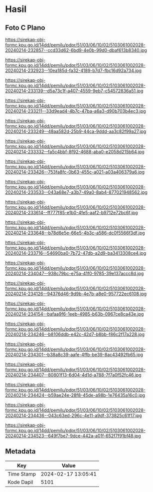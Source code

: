 # Hasil

## Foto C Plano

https://sirekap-obj-formc.kpu.go.id/14dd/pemilu/pdpr/51/03/06/10/02/5103061002028-20240214-232857--ccd33d62-6bd9-4e0b-99d0-dbaf613b8340.jpg

https://sirekap-obj-formc.kpu.go.id/14dd/pemilu/pdpr/51/03/06/10/02/5103061002028-20240214-232923--10ea185d-fa32-4189-b7d7-fbc16d92a734.jpg

https://sirekap-obj-formc.kpu.go.id/14dd/pemilu/pdpr/51/03/06/10/02/5103061002028-20240214-233139--d5a73c1f-a407-4559-9eb7-c54572836a51.jpg

https://sirekap-obj-formc.kpu.go.id/14dd/pemilu/pdpr/51/03/06/10/02/5103061002028-20240214-233211--33d9ead4-4b7c-47ba-a6a3-d90b703b4ec3.jpg

https://sirekap-obj-formc.kpu.go.id/14dd/pemilu/pdpr/51/03/06/10/02/5103061002028-20240214-233249--48aa582d-25b9-44ca-9ddd-aa3c82f99a27.jpg

https://sirekap-obj-formc.kpu.go.id/14dd/pemilu/pdpr/51/03/06/10/02/5103061002028-20240214-233332--fa5c4bbf-8f92-4688-aba0-e2058d215b64.jpg

https://sirekap-obj-formc.kpu.go.id/14dd/pemilu/pdpr/51/03/06/10/02/5103061002028-20240214-233426--753fa8fc-0b63-455c-a021-a03a406379a6.jpg

https://sirekap-obj-formc.kpu.go.id/14dd/pemilu/pdpr/51/03/06/10/02/5103061002028-20240214-233533--043a68e7-a3b7-49a0-8ab4-877021948562.jpg

https://sirekap-obj-formc.kpu.go.id/14dd/pemilu/pdpr/51/03/06/10/02/5103061002028-20240214-233614--ff777f85-e1b0-4fe5-aaf2-b9712e72bc6f.jpg

https://sirekap-obj-formc.kpu.go.id/14dd/pemilu/pdpr/51/03/06/10/02/5103061002028-20240214-233648--b78d6e5e-66e5-4b3c-a586-dc0f5566f3df.jpg

https://sirekap-obj-formc.kpu.go.id/14dd/pemilu/pdpr/51/03/06/10/02/5103061002028-20240214-233716--54690ba0-7b72-47db-a2d9-ba3413308ce4.jpg

https://sirekap-obj-formc.kpu.go.id/14dd/pemilu/pdpr/51/03/06/10/02/5103061002028-20240214-234047--938c79bc-e75a-41f0-9785-39e137accc8d.jpg

https://sirekap-obj-formc.kpu.go.id/14dd/pemilu/pdpr/51/03/06/10/02/5103061002028-20240214-234126--94376d46-9d9b-4e7b-a8e0-957722ec6108.jpg

https://sirekap-obj-formc.kpu.go.id/14dd/pemilu/pdpr/51/03/06/10/02/5103061002028-20240214-234154--bafaa9f6-1eeb-4985-b63b-0967ce8ca43e.jpg

https://sirekap-obj-formc.kpu.go.id/14dd/pemilu/pdpr/51/03/06/10/02/5103061002028-20240214-234246--b8106ddb-e42c-42d7-b8bb-f86c2f17a228.jpg

https://sirekap-obj-formc.kpu.go.id/14dd/pemilu/pdpr/51/03/06/10/02/5103061002028-20240214-234301--b38a8c39-aafe-4ffb-be39-8ac43492fb65.jpg

https://sirekap-obj-formc.kpu.go.id/14dd/pemilu/pdpr/51/03/06/10/02/5103061002028-20240214-234407--80801f13-6d04-4d1d-a788-7f7a0f52fc46.jpg

https://sirekap-obj-formc.kpu.go.id/14dd/pemilu/pdpr/51/03/06/10/02/5103061002028-20240214-234424--b59ae24e-28f8-45de-a98b-1e76435a16c0.jpg

https://sirekap-obj-formc.kpu.go.id/14dd/pemilu/pdpr/51/03/06/10/02/5103061002028-20240214-234436--043c63ed-296c-4e11-a9df-373825c61f17.jpg

https://sirekap-obj-formc.kpu.go.id/14dd/pemilu/pdpr/51/03/06/10/02/5103061002028-20240214-234523--649f7be7-9dce-442a-a01f-652f7f91bf48.jpg


## Metadata

| Key        | Value               |
| ---------- | ------------------- |
| Time Stamp | 2024-02-17 13:05:41 |
| Kode Dapil | 5101                |



